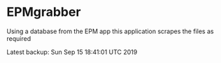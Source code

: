 # EPMgrabber
Using a database from the EPM app this application scrapes the files as required


Latest backup: Sun Sep 15 18:41:01 UTC 2019
